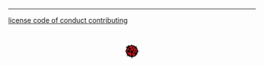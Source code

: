 ***

[license         ]( #foot-license.md )
[code of conduct ]( #foot-code-of-conduct.md )
[contributing    ]( #foot-contributing.md )

<h1 style=text-align:center; ><img src=../images/ladybug-logo.png height=32 ></h1>
